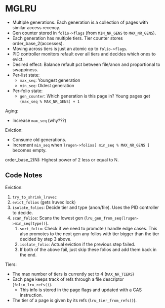 # MGLRU

- Multiple generations. Each generation is a collection of pages with similar
  access recency.
- Gen counter stored in `folio->flags` (from `MIN_NR_GENS` to `MAX_NR_GENS`).
- Each generation has multiple tiers. Tier counter stores order_base_2(accesses).
- Moving across tiers is just an atomic op to `folio->flags`.
- PID controller monitors refault over all tiers and decides which ones to evict.
- Desired effect: Balance refault pct between file/anon and proportional to swappiness.
- Per-list state:
  - `max_seq`: Youngest generation
  - `min_seq`: Oldest generation
- Per-folio state:
  - `gen_counter`: Which generation is this page in? Young pages get `(max_seq % MAX_NR_GENS) + 1`

Aging:
- Increase `max_seq` (why???)

Eviction:
- Consume old generations.
- Increment `min_seq` when `lrugen->folios[ min_seq % MAX_NR_GENS ]` becomes empty.



order_base_2(N): Highest power of 2 less or equal to N.


## Code Notes

Eviction:
1. `try_to_shrink_lruvec`
2. `evict_folios` (gets lruvec lock)
3. `isolate_folios`: Decide tier and type (anon/file). Uses the PID controller to decide.
4. `scan_folios`: Scans the lowest gen (`lru_gen_from_seq(lrugen->min_seq[type])`).
    1. `sort_folio`: Check if we need to promote / handle edge cases.
       This also promotes to the next gen any folios with tier bigger than the
       tier decided by step 3 above.
    2. `isolate_folio`: Actual eviction if the previous step failed.
    3. If both of the above fail, just skip these folios and add them back in the end.

Tiers:
- The max number of tiers is currently set to 4 (`MAX_NR_TIERS`)
- Each page keeps track of refs through a file descriptor (`folio_lru_refs()`).
    - This info is stored in the page flags and updated with a CAS instruction.
- The tier of a page is given by its refs (`lru_tier_from_refs()`).
